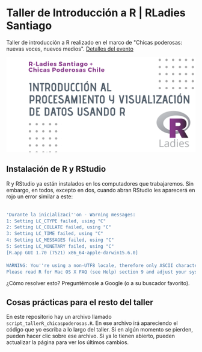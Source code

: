 # Taller de Introducción a R | RLadies Santiago
Taller de introducción a R realizado en el marco de "Chicas poderosas: nuevas voces, nuevos medios". [Detalles del evento](https://www.meetup.com/es/Chicas-Poderosas-Chile/events/255678121/)

![flyer taller](https://github.com/rivaquiroga/taller-R-chicas-poderosas/blob/master/RLadies_ChicasPoderosas.png)

## Instalación de R y RStudio 

R y RStudio ya están instalados en los computadores que trabajaremos. Sin embargo, en todos, excepto en dos, cuando abran RStudio les aparecerá en rojo un error similar a este:

``` r

'Durante la inicializaci''on - Warning messages:
1: Setting LC_CTYPE failed, using "C" 
2: Setting LC_COLLATE failed, using "C" 
3: Setting LC_TIME failed, using "C" 
4: Setting LC_MESSAGES failed, using "C" 
5: Setting LC_MONETARY failed, using "C" 
[R.app GUI 1.70 (7521) x86_64-apple-darwin15.6.0]

WARNING: You''re using a non-UTF8 locale, therefore only ASCII characters will work.
Please read R for Mac OS X FAQ (see Help) section 9 and adjust your system preferences accordingly.'
```

¿Cómo resolver esto? Preguntémosle a Google (o a su buscador favorito).

## Cosas prácticas para el resto del taller

En este repositorio hay un archivo llamado `script_tallerR_chicaspoderosas.R`. En ese archivo irá apareciendo el código que yo escriba a lo largo del taller. Si en algún momento se pierden, pueden hacer clic sobre ese archivo. Si ya lo tienen abierto, pueden actualizar la página para ver los últimos cambios.

